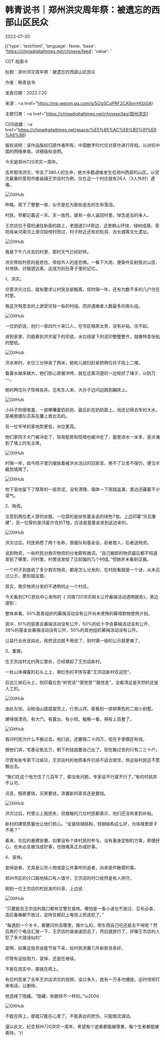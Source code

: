 # 韩青说书｜郑州洪灾周年祭：被遗忘的西部山区民众

2022-07-20

[{'type': 'text/html', 'language': None, 'base': 'https://chinadigitaltimes.net/chinese/feed', 'value': '

CDT 档案卡

标题：郑州洪灾周年祭：被遗忘的西部山区民众

作者：韩青说书

发表日期：2022.7.20

来源：<a href="https://mp.weixin.qq.com/s/5i2gSCqPRF2CA5nrrH0zGA)

主题归类：<a href="https://chinadigitaltimes.net/chinese/tag/郑州洪灾)

CDS收藏：<a href="https://chinadigitaltimes.net/space/%E5%85%AC%E6%B0%91%E9%A6%86)

版权说明：该作品版权归原作者所有。中国数字时代仅对原作进行存档，以对抗中国的网络审查。详细版权说明。





今天是郑州720洪灾一周年。

去年那场洪灾，夺去了380人的生命，绝大多数遇难发生在郑州西部的山区。以受灾最重的荥阳市崔庙镇王宗店村为例，仅在这一个村庄就有26人（3人外村）遇难。

![GitHub](https://chinadigitaltimes.net/chinese/files/2022/07/post-684573-62d83dd33bde0.)

昨晚，雨下了整整一夜，似乎是在为那些逝去的生命落泪。

村民，早都记着这一天。天一放亮，就有一些人返回村里，悼念逝去的亲人。

王宗店位于荥阳通往新密的路上，老国道234旁边，这里群山环绕，绿树成荫，荥阳母亲河索河上游河段傍村而过，村子附近还有织机洞、古长城等文化遗址。

![GitHub](https://chinadigitaltimes.net/chinese/files/2022/07/post-684573-62d83dd347128.)

我是下午六点去的村里，那时天气已经好转。

洪灾带给村民的是悲伤，带给外人的是恐惧。一看下大雨，便条件反射般对山区、对地铁、对隧道远离，这成为刻在骨子里的记忆。

1、洪灾。

尽管洪灾过后，就有要求让村民全部搬离，但时隔一年，还有为数不多的几户住在村里。

我这次特意去的上游受灾轻一些的村组，而非遇难者人数最多的南头组。

![GitHub](https://chinadigitaltimes.net/chinese/files/2022/07/post-684573-62d83dd350125.)

一位奶奶说，他们一家四代十来口人，在市区租房太贵，没有补贴，住不起。

进到家里，仍能看到洪灾留下的印迹。水位线留下的泥印整整整齐，就像特意张贴的壁纸。

![GitHub](https://chinadigitaltimes.net/chinese/files/2022/07/post-684573-62d83dd35ab87.)

洪水来时，水位三分钟涨了两米，她和儿媳妇赶紧把两位孙子抱上二楼。

看着水越来越大，她们担心房被冲垮，就在远离河道的一边栓好了绳子，以防万一。

她的两位孙子性格各异。见有生人来，大孙子边问边跳到蹦床上。

![GitHub](https://chinadigitaltimes.net/chinese/files/2022/07/post-684573-62d83dd363fc1.)

小孙子则很害羞，一直嘟囔着奶奶抱，最后趴在奶奶肩上。他还记得去年的大水，是被救援队员系在腰上救出去的。

另一位爷爷的家地势更低，水位更高。

他们家院子大门被冲走了，简易配房和院墙也被冲走了，屋里进水一米多，差点淹到了墙上的毛主席。

![GitHub](https://chinadigitaltimes.net/chinese/files/2022/07/post-684573-62d83dd36d863.)

时隔一年，如今院子里仍摆放着被洪水泡过的旧家具，用不了又舍不得仍，便当半截院墙用了。

![GitHub](https://chinadigitaltimes.net/chinese/files/2022/07/post-684573-62d83dd37774e.)

地下室也留下了厚厚的一层淤泥，没有清理，墙体一下雨就返潮，里边还藏着不少湿气。

2、物资。

注意到两位老人穿的衣服，一位穿的是扶贫基金会的绿色T恤，上边印着“灾后重建”，另一位穿的是鸿星尔克的T恤，应该是壹基金发到这边来的。

![GitHub](https://chinadigitaltimes.net/chinese/files/2022/07/post-684573-62d83dd3822da.)

洪灾过后，村民熟悉了两个名称，救援队和基金会，前者救人，后者送物资。

说到物资，一些村民对救灾物资的分发颇有微词，“自己搬卸的物资最后都不知道发到了哪里，问村里，村里说发给了比较偏的几个村组。”但她并未看到证据。

一个村子到底收了多少救灾物资，都是怎么分发的，在村民看就是一个谜，从未见过公示，更别提监督。

其实，救灾物资分发的不透明何止一个村庄。

今天看到CFC恩玖中心发布的《 河南720洪灾相关公开募捐活动透明报告》，里边提到：

整体来看，50%慈善组织的募捐活动没有公开尚未使用的募得款物使用计划。

其中，61%的慈善会募捐活动没有公开，50%的红十字会募捐活动没有公开，38%的基金会募捐活动没有公开，50%的其他组织募捐活动没有公开。

公益行业尚且如此，政府这边就不用说了，到村镇一级的公示就更难了。

3、重建。

在王宗店村北约两公里处，已经建起了王宗店新村。

一处山体裸露的石头上上，用红色的字体写着“王宗店新村欢迎您”。

后边三排石头上，则印着红色“听党话”“感党恩””跟党走”，没看清这是天然的还是人工的。

![GitHub](https://chinadigitaltimes.net/chinese/files/2022/07/post-684573-62d83dd38d277.)

由此左拐，沿柏油山路盘旋而上，行至山顶，能看到一排排黄色的二层小别墅。

建得很漂亮，有大门，有露台，有小院，粗略一看，得有上百套了。

![GitHub](https://chinadigitaltimes.net/chinese/files/2022/07/post-684573-62d83dd396586.)

我问村民为什么不搬过去。他们说，还要掏二十四万，现在手里哪还有钱。

据他们讲，宅基证抵五万，剩下的钱就要自己出了。现在搬过去的只有二三十户。

尽管有些专家下过结论，王宗店村的地质条件已经不适合居住，但这些村民还不愿搬出去。

“我们在这个地方住了几百年了，都没有问题，专家说不行就不行了。”有的村民并不认可。

况且，租房要钱，买房要钱，添置新的家具还是要钱。

![GitHub](https://chinadigitaltimes.net/chinese/files/2022/07/post-684573-62d83dd3a28b8.)

洪灾过后，村里让上报损失，但接触的几位村民都表示，他们还没有拿到补贴。

新村的建筑质量也让他们担心。“全是轻钢结构，轻钢结构这么好，为啥城里房子不用？”

看来，灾后的重建安置，如果没有个体村民的参与，没有量身定制的方案，即便好心，也未必会被当成好事，也很难真正办成好事。

4、哀悼。

哀悼逝者，尤其是公共人物或是公共事件的逝者，向来是件敏感的事。

郑州市区的沙口路地铁口有人值守，王宗店的村口依然是有人把守。

刷到一位王宗店的村民发的抖音，上边说：

![GitHub](https://chinadigitaltimes.net/chinese/files/2022/07/post-684573-62d83dd3ae386.)

“只要能去王宗店的路口都有交警在查岗，哪怕是一条小道也不放过，见车必查，连后备箱都不放过，这阵仗都赶上电视上抓逃犯了。”

“每遇到一个关卡，都要问你去哪里，做什么的，带东西自己吃还是去干啥呢？然后再打个电话汇报一下，王宗店的谁谁谁回去了，然后就放行了。好像王宗店的人犯了多大错误似的”

是啊，如果这些资金能节省下来，给村民添置几件新家具多好。

尽管有这些阻力，哀悼，还是在继续。

不能在现实中，那就在网上。

有位村民发了去年王宗店洪灾的视频，没过多久，就有一万多次播放。这时领导打来电话，让删除。

他选择了隐藏。“隐藏，和删除不一样的。”\u200d

![GitHub](https://chinadigitaltimes.net/chinese/files/2022/07/post-684573-62d83dd3b85a4.)

不能在网上，那就只能在心里了。不能表达的悲伤，只能暗流涌动。

谨以此文，纪念郑州720洪灾一周年。希望每个逝者都能被尊重，每个生者都能被善待。'}]